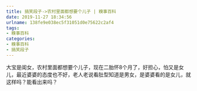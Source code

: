 ```yaml
---
title: 搞笑段子->农村里面都想要个儿子 | 糗事百科
date: 2019-11-27 18:34:56
urlname: 138fe9e038ec5f31051d0e75622c2af4
tags: 
- 糗事百科
categories:
- 糗事百科
- 搞笑段子
---
```

大宝是闺女，农村里面都想要个儿子，现在二胎怀8个月了，好担心，怕又是女儿，最近婆婆的态度也不好，老人老说看肚型知道是男女，是婆婆看的是女儿，就这样吗？能看出来吗？


